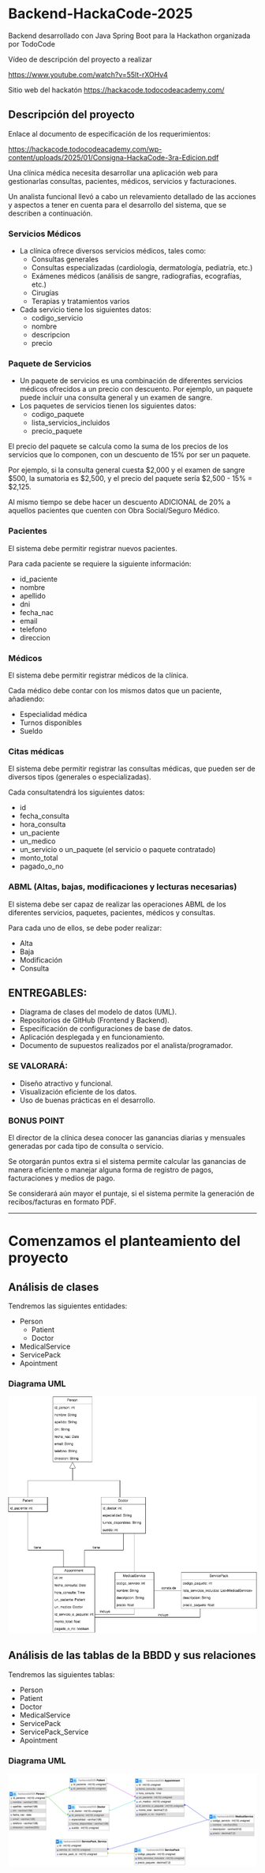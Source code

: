 # Backend-HackaCode-2025
Backend desarrollado con Java Spring Boot para la Hackathon organizada por TodoCode

Vídeo de descripción del proyecto a realizar


https://www.youtube.com/watch?v=55lt-rXOHv4

Sitio web del hackatón
https://hackacode.todocodeacademy.com/

## Descripción del proyecto
Enlace al documento de especificación de los requerimientos:

https://hackacode.todocodeacademy.com/wp-content/uploads/2025/01/Consigna-HackaCode-3ra-Edicion.pdf

Una clínica médica necesita desarrollar una aplicación web para gestionarlas consultas, pacientes, médicos, servicios y facturaciones.

Un analista funcional llevó a cabo un relevamiento detallado de las acciones y aspectos a tener en cuenta para el desarrollo del sistema, que se describen a continuación.

### Servicios Médicos
- La clínica ofrece diversos servicios médicos, tales como:
  - Consultas generales
  - Consultas especializadas (cardiología, dermatología, pediatría, etc.)
  - Exámenes médicos (análisis de sangre, radiografías, ecografías, etc.)
  - Cirugías
  - Terapias y tratamientos varios
- Cada servicio tiene los siguientes datos:
  - codigo_servicio
  - nombre
  - descripcion
  - precio

### Paquete de Servicios
- Un paquete de servicios es una combinación de diferentes servicios médicos ofrecidos a un precio con descuento. Por ejemplo, un paquete puede incluir una consulta general y un examen de sangre.
- Los paquetes de servicios tienen los siguientes datos:
  - codigo_paquete
  - lista_servicios_incluidos
  - precio_paquete
 
El precio del paquete se calcula como la suma de los precios de los servicios que lo componen, con un descuento de 15% por ser un paquete.

Por ejemplo, si la consulta general cuesta $2,000 y el examen de sangre $500, la sumatoria es $2,500, y el precio del paquete sería $2,500 - 15% = $2,125.

Al mismo tiempo se debe hacer un descuento ADICIONAL de 20% a aquellos pacientes que cuenten con Obra Social/Seguro Médico.

### Pacientes
El sistema debe permitir registrar nuevos pacientes.

Para cada paciente se requiere la siguiente información:
- id_paciente
- nombre
- apellido
- dni
- fecha_nac
- email
- telefono
- direccion

### Médicos
El sistema debe permitir registrar médicos de la clínica.

Cada médico debe contar con los mismos datos que un paciente, añadiendo:
- Especialidad médica
- Turnos disponibles
- Sueldo

### Citas médicas
El sistema debe permitir registrar las consultas médicas, que pueden ser de diversos tipos (generales o especializadas).

Cada consultatendrá los siguientes datos:
- id
- fecha_consulta
- hora_consulta
- un_paciente
- un_medico
- un_servicio o un_paquete (el servicio o paquete contratado)
- monto_total
- pagado_o_no

### ABML (Altas, bajas, modificaciones y lecturas necesarias)
El sistema debe ser capaz de realizar las operaciones ABML de los diferentes servicios, paquetes, pacientes, médicos y consultas.

Para cada uno de ellos, se debe poder realizar:
- Alta
- Baja
- Modificación
- Consulta

## ENTREGABLES:
- Diagrama de clases del modelo de datos (UML).
- Repositorios de GitHub (Frontend y Backend).
- Especificación de configuraciones de base de datos.
- Aplicación desplegada y en funcionamiento.
- Documento de supuestos realizados por el analista/programador.

### SE VALORARÁ:
- Diseño atractivo y funcional.
- Visualización eficiente de los datos.
- Uso de buenas prácticas en el desarrollo.

### BONUS POINT
El director de la clínica desea conocer las ganancias diarias y mensuales generadas por cada tipo de consulta o servicio.

Se otorgarán puntos extra si el sistema permite calcular las ganancias de manera eficiente o manejar alguna forma de registro de pagos, facturaciones y medios de pago.

Se considerará aún mayor el puntaje, si el sistema permite la generación de recibos/facturas en formato PDF.

***

# Comenzamos el planteamiento del proyecto

## Análisis de clases

Tendremos las siguientes entidades:
- Person
  - Patient
  - Doctor
- MedicalService
- ServicePack
- Apointment

### Diagrama UML
![card-reader](UML.png?raw=true)

## Análisis de las tablas de la BBDD y sus relaciones

Tendremos las siguientes tablas:
- Person
- Patient
- Doctor
- MedicalService
- ServicePack
- ServicePack_Service
- Apointment

### Diagrama UML
![card-reader](TablasDB.png?raw=true)


